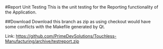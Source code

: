 #Report Unit Testing
This is the unit testing for the Reporting functionality of the Application.

##Download
Download this branch as zip as using checkout would have some conflicts with the Makefile generated by Qt.

Link: https://github.com/PrimeDevSolutions/Touchless-Manufacturing/archive/testreport.zip
